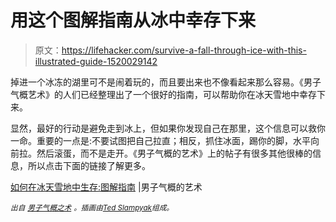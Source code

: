 # 用这个图解指南从冰中幸存下来

> 原文：<https://lifehacker.com/survive-a-fall-through-ice-with-this-illustrated-guide-1520029142>

掉进一个冰冻的湖里可不是闹着玩的，而且要出来也不像看起来那么容易。《男子气概艺术》的人们已经整理出了一个很好的指南，可以帮助你在冰天雪地中幸存下来。



显然，最好的行动是避免走到冰上，但如果你发现自己在那里，这个信息可以救你一命。重要的一点是:不要试图把自己拉直；相反，抓住冰面，踢你的脚，水平向前拉。然后滚蛋，而不是走开。《男子气概的艺术》上的帖子有很多其他很棒的信息，所以点击下面的链接了解更多。

[如何在冰天雪地中生存:图解指南](http://www.artofmanliness.com/2014/02/07/how-to-survive-falling-through-the-ice-an-illustrated-guide/) |男子气概的艺术

<small>*出自*</small> [<small>*男子气概之术*</small>](http://www.artofmanliness.com/) <small>*。插画由*</small>[<small>*Ted Slampyak*</small>](http://www.storytellersworkshop.com/)<small>*组成。*</small>